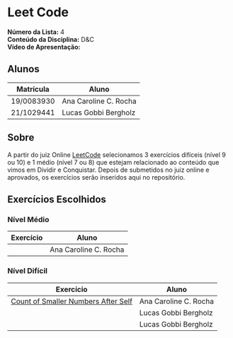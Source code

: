 # Leet Code

**Número da Lista:** 4<br>
**Conteúdo da Disciplina:** D&C<br>
**Vídeo de Apresentação:**

## Alunos
|Matrícula | Aluno |
| -- | -- |
| 19/0083930  |  Ana Caroline C. Rocha|
| 21/1029441  |  Lucas Gobbi Bergholz |

## Sobre 
A partir do juiz Online [LeetCode](https://leetcode.com/) selecionamos 3 exercícios difíceis (nível 9 ou 10) e 1 médio (nível 7 ou 8) que estejam relacionado ao conteúdo que vimos em Dividir e Conquistar. Depois de submetidos no juiz online e aprovados, os exercícios serão inseridos aqui no repositório.

## Exercícios Escolhidos

### Nível Médio

|Exercício | Aluno |
| -- | -- |
|  | Ana Caroline C. Rocha |

### Nível Difícil

|Exercício | Aluno |
| -- | -- |
| [Count of Smaller Numbers After Self](https://leetcode.com/problems/count-of-smaller-numbers-after-self/description/) | Ana Caroline C. Rocha |
|  | Lucas Gobbi Bergholz |
|  | Lucas Gobbi Bergholz |